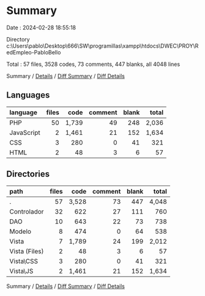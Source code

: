 # Summary

Date : 2024-02-28 18:55:18

Directory c:\\Users\\pablo\\Desktop\\666\\SW\\programillas\\xampp\\htdocs\\DWEC\\PROY\\RedEmpleo-PabloBello

Total : 57 files,  3528 codes, 73 comments, 447 blanks, all 4048 lines

Summary / [Details](details.md) / [Diff Summary](diff.md) / [Diff Details](diff-details.md)

## Languages
| language | files | code | comment | blank | total |
| :--- | ---: | ---: | ---: | ---: | ---: |
| PHP | 50 | 1,739 | 49 | 248 | 2,036 |
| JavaScript | 2 | 1,461 | 21 | 152 | 1,634 |
| CSS | 3 | 280 | 0 | 41 | 321 |
| HTML | 2 | 48 | 3 | 6 | 57 |

## Directories
| path | files | code | comment | blank | total |
| :--- | ---: | ---: | ---: | ---: | ---: |
| . | 57 | 3,528 | 73 | 447 | 4,048 |
| Controlador | 32 | 622 | 27 | 111 | 760 |
| DAO | 10 | 643 | 22 | 73 | 738 |
| Modelo | 8 | 474 | 0 | 64 | 538 |
| Vista | 7 | 1,789 | 24 | 199 | 2,012 |
| Vista (Files) | 2 | 48 | 3 | 6 | 57 |
| Vista\\CSS | 3 | 280 | 0 | 41 | 321 |
| Vista\\JS | 2 | 1,461 | 21 | 152 | 1,634 |

Summary / [Details](details.md) / [Diff Summary](diff.md) / [Diff Details](diff-details.md)